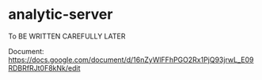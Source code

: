 # analytic-server

To BE WRITTEN CAREFULLY LATER

Document:
https://docs.google.com/document/d/16nZyWlFFhPGO2Rx1PjQ93jrwL_E09RDBRfRJt0F8kNk/edit

